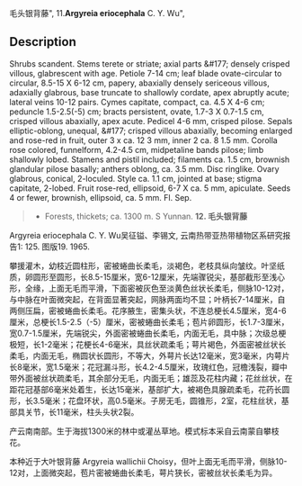 毛头银背藤",
11.**Argyreia eriocephala** C. Y. Wu",

## Description
Shrubs scandent. Stems terete or striate; axial parts &amp;#177; densely crisped villous, glabrescent with age. Petiole 7-14 cm; leaf blade ovate-circular to circular, 8.5-15 X 6-12 cm, papery, abaxially densely sericeous villous, adaxially glabrous, base truncate to shallowly cordate, apex abruptly acute; lateral veins 10-12 pairs. Cymes capitate, compact, ca. 4.5 X 4-6 cm; peduncle 1.5-2.5(-5) cm; bracts persistent, ovate, 1.7-3 X 0.7-1.5 cm, crisped villous abaxially, apex acute. Pedicel 4-6 mm, crisped pilose. Sepals elliptic-oblong, unequal, &amp;#177; crisped villous abaxially, becoming enlarged and rose-red in fruit, outer 3 x ca. 12 3 mm, inner 2 ca. 8 1.5 mm. Corolla rose colored, funnelform, 4.2-4.5 cm, midpetaline bands pilose; limb shallowly lobed. Stamens and pistil included; filaments ca. 1.5 cm, brownish glandular pilose basally; anthers oblong, ca. 3.5 mm. Disc ringlike. Ovary glabrous, conical, 2-loculed. Style ca. 1.1 cm, jointed at base; stigma capitate, 2-lobed. Fruit rose-red, ellipsoid, 6-7 X ca. 5 mm, apiculate. Seeds 4 or fewer, brownish, ellipsoid, ca. 5 mm. Fl. Sep.

> * Forests, thickets; ca. 1300 m. S Yunnan.
**12. 毛头银背藤**

Argyreia eriocephala C. Y. Wu吴征镒、李锡文, 云南热带亚热带植物区系研究报告1: 125. 图版19. 1965.

攀援灌木，幼枝近圆柱形，密被蜷曲长柔毛，淡褐色，老枝具纵向皱纹。叶坚纸质，卵圆形至圆形，长8.5-15厘米，宽6-12厘米，先端骤锐尖，基部截形至浅心形，全缘，上面无毛而平滑，下面密被灰色至淡黄色丝状长柔毛，侧脉10-12对，与中脉在叶面微突起，在背面显著突起，网脉两面均不显；叶柄长7-14厘米，自两侧压扁，密被蜷曲长柔毛。花序腋生，密集头状，不连总梗长4.5厘米，宽4-6厘米，总梗长1.5-2.5（-5）厘米，密被蜷曲长柔毛；苞片卵圆形，长1.7-3厘米，宽0.7-1.5厘米，先端锐尖，外面密被蜷曲长柔毛，内面无毛，具中脉；次级总梗极短，长1-2毫米；花梗长4-6毫米，具丝状疏柔毛；萼片褐色，外面密被丝状长柔毛，内面无毛，椭圆状长圆形，不等大，外萼片长达12毫米，宽3毫米，内萼片长8毫米，宽1.5毫米；花冠漏斗形，长4.2-4.5厘米，玫瑰红色，冠檐浅裂，瓣中带外面被丝状疏柔毛，其余部分无毛，内面无毛；雄蕊及花柱内藏；花丝丝状，在距花冠基部6毫米处着生，长达15毫米，基部扩大，被褐色具腺疏柔毛，花药长圆形，长3.5毫米；花盘环状，高0.5毫米。子房无毛，圆锥形，2室，花柱丝状，基部具关节，长11毫米，柱头头状2裂。

产云南南部。生于海拔1300米的林中或灌丛草地。模式标本采自云南蒙自攀枝花。

本种近于大叶银背藤 Argyreia wallichii Choisy，但叶上面无毛而平滑，侧脉10-12对，上面微突起，苞片密被蜷曲长柔毛，萼片狭长，密被丝状长柔毛为异。

